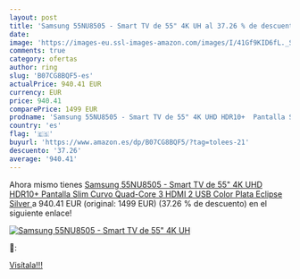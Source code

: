 ```yaml
---
layout: post
title: 'Samsung 55NU8505 - Smart TV de 55" 4K UH al 37.26 % de descuento'
date: 
image: 'https://images-eu.ssl-images-amazon.com/images/I/41Gf9KID6fL._SL200_.jpg'
comments: true
category: ofertas
author: ring
slug: 'B07CG8BQF5-es'
actualPrice: 940.41 EUR
currency: EUR
price: 940.41
comparePrice: 1499 EUR
prodname: 'Samsung 55NU8505 - Smart TV de 55" 4K UHD HDR10+  Pantalla Slim Curvo  Quad-Core  3 HDMI  2 USB   Color Plata  Eclipse Silver '
country: 'es'
flag: '🇪🇸'
buyurl: 'https://www.amazon.es/dp/B07CG8BQF5/?tag=tolees-21'
descuento: '37.26'
average: '940.41'
---
```


Ahora mismo tienes [Samsung 55NU8505 - Smart TV de 55" 4K UHD HDR10+  Pantalla Slim Curvo  Quad-Core  3 HDMI  2 USB   Color Plata  Eclipse Silver ](https://www.amazon.es/dp/B07CG8BQF5/?tag=tolees-21) a 940.41 EUR (original: 1499 EUR) (37.26 %  de descuento) en el siguiente enlace!

[![Samsung 55NU8505 - Smart TV de 55" 4K UH](https://images-eu.ssl-images-amazon.com/images/I/41Gf9KID6fL._SL200_.jpg)](https://www.amazon.es/dp/B07CG8BQF5/?tag=tolees-21)

🔎:


[Visítala!!!](https://www.amazon.es/dp/B07CG8BQF5/?tag=tolees-21)

